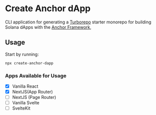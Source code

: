 # Create Anchor dApp

CLI application for generating a [Turborepo](https://turbo.build/repo/) starter monorepo for building Solana dApps with the [Anchor Framework](https://anchor-lang.com/),

## Usage
Start by running:
```sh
npx create-anchor-dapp
```

### Apps Available for Usage
- [x] Vanilla React
- [x] NextJS(App Router)
- [ ] NextJS (Page Router)
- [ ] Vanilla Svelte
- [ ] SvelteKit